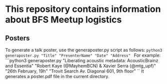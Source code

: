 # This repository contains information about BFS Meetup logistics

## Posters
To generate a talk poster, use the generaposter.py script as follows:
    ```python3
    generaposter.py "Title" "PresenterName" "Date" "Address"
    ```
For example:
    ```python3
    generaposter.py "Liberating acoustic metadata: AcousticBrainz and Essentia" "Robert Kaye (@MayhemBCN) &amp; Xavier Serra (@mtg_upf)" "26th February, 19h" "Trovit Search Av. Diagonal 601, 9th floor"
    ``
It generates a poster.pdf file in the current directory.
